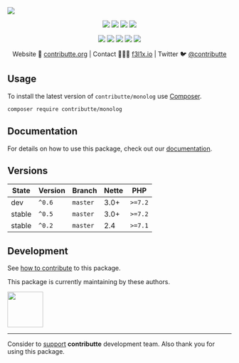 ![](https://heatbadger.now.sh/github/readme/contributte/monolog/)

<p align=center>
  <a href="https://github.com/contributte/monolog/actions"><img src="https://badgen.net/github/checks/contributte/monolog/master?cache=300"></a>
  <a href="https://coveralls.io/r/contributte/monolog"><img src="https://badgen.net/coveralls/c/github/contributte/monolog?cache=300"></a>
  <a href="https://packagist.org/packages/contributte/monolog"><img src="https://badgen.net/packagist/dm/contributte/monolog"></a>
  <a href="https://packagist.org/packages/contributte/monolog"><img src="https://badgen.net/packagist/v/contributte/monolog"></a>
</p>
<p align=center>
  <a href="https://packagist.org/packages/contributte/monolog"><img src="https://badgen.net/packagist/php/contributte/monolog"></a>
  <a href="https://github.com/contributte/monolog"><img src="https://badgen.net/github/license/contributte/monolog"></a>
  <a href="https://bit.ly/ctteg"><img src="https://badgen.net/badge/support/gitter/cyan"></a>
  <a href="https://bit.ly/cttfo"><img src="https://badgen.net/badge/support/forum/yellow"></a>
  <a href="https://contributte.org/partners.html"><img src="https://badgen.net/badge/sponsor/donations/F96854"></a>
</p>

<p align=center>
Website 🚀 <a href="https://contributte.org">contributte.org</a> | Contact 👨🏻‍💻 <a href="https://f3l1x.io">f3l1x.io</a> | Twitter 🐦 <a href="https://twitter.com/contributte">@contributte</a>
</p>

## Usage

To install the latest version of `contributte/monolog` use [Composer](https://getcomposer.org).

```bash
composer require contributte/monolog
```

## Documentation

For details on how to use this package, check out our [documentation](.docs).

## Versions

| State       | Version | Branch   | Nette | PHP     |
|-------------|---------|----------|-------|---------|
| dev         | `^0.6`  | `master` | 3.0+  | `>=7.2`  |
| stable      | `^0.5`  | `master` | 3.0+  | `>=7.2`  |
| stable      | `^0.2`  | `master` | 2.4   | `>=7.1` |

## Development

See [how to contribute](https://contributte.org/contributing.html) to this package.

This package is currently maintaining by these authors.

<a href="https://github.com/f3l1x">
  <img width="80" height="80" src="https://avatars2.githubusercontent.com/u/538058?v=3&s=80">
</a>

-----

Consider to [support](https://contributte.org/partners.html) **contributte** development team.
Also thank you for using this package.


